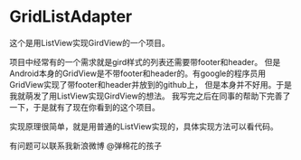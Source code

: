 # GridListAdapter

这个是用ListView实现GirdView的一个项目。

项目中经常有的一个需求就是gird样式的列表还需要带footer和header。
但是Android本身的GridView是不带footer和header的。有google的程序员用GridView实现了带footer和header并放到的github上，
但是本身并不好用。于是我就萌发了用ListView实现GirdView的想法。
我写完之后在同事的帮助下完善了一下，于是就有了现在你看到的这个项目。

实现原理很简单，就是用普通的ListView实现的，具体实现方法可以看代码。

有问题可以联系我新浪微博 @弹棉花的孩子
